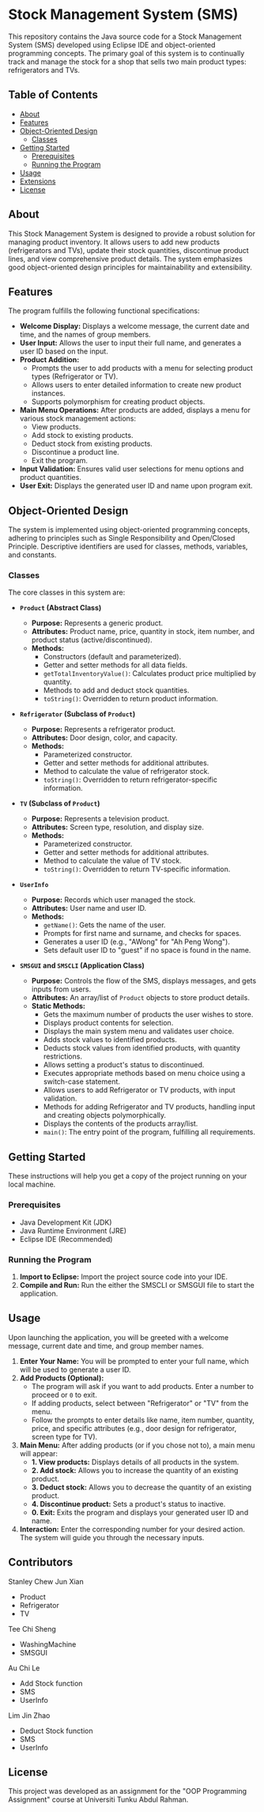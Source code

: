 # Stock Management System (SMS)

This repository contains the Java source code for a Stock Management System (SMS) developed using Eclipse IDE and object-oriented programming concepts. The primary goal of this system is to continually track and manage the stock for a shop that sells two main product types: refrigerators and TVs.

## Table of Contents

- [About](#about)
- [Features](#features)
- [Object-Oriented Design](#object-oriented-design)
  - [Classes](#classes)
- [Getting Started](#getting-started)
  - [Prerequisites](#prerequisites)
  - [Running the Program](#running-the-program)
- [Usage](#usage)
- [Extensions](#extensions)
- [License](#license)

## About

This Stock Management System is designed to provide a robust solution for managing product inventory. It allows users to add new products (refrigerators and TVs), update their stock quantities, discontinue product lines, and view comprehensive product details. The system emphasizes good object-oriented design principles for maintainability and extensibility.

## Features

The program fulfills the following functional specifications:

* **Welcome Display:** Displays a welcome message, the current date and time, and the names of group members.
* **User Input:** Allows the user to input their full name, and generates a user ID based on the input.
* **Product Addition:**
    * Prompts the user to add products with a menu for selecting product types (Refrigerator or TV).
    * Allows users to enter detailed information to create new product instances.
    * Supports polymorphism for creating product objects.
* **Main Menu Operations:** After products are added, displays a menu for various stock management actions:
    * View products.
    * Add stock to existing products.
    * Deduct stock from existing products.
    * Discontinue a product line.
    * Exit the program.
* **Input Validation:** Ensures valid user selections for menu options and product quantities.
* **User Exit:** Displays the generated user ID and name upon program exit.

## Object-Oriented Design

The system is implemented using object-oriented programming concepts, adhering to principles such as Single Responsibility and Open/Closed Principle. Descriptive identifiers are used for classes, methods, variables, and constants.

### Classes

The core classes in this system are:

* **`Product` (Abstract Class)** 
    * **Purpose:** Represents a generic product.
    * **Attributes:** Product name, price, quantity in stock, item number, and product status (active/discontinued).
    * **Methods:**
        * Constructors (default and parameterized).
        * Getter and setter methods for all data fields.
        * `getTotalInventoryValue()`: Calculates product price multiplied by quantity.
        * Methods to add and deduct stock quantities.
        * `toString()`: Overridden to return product information.

* **`Refrigerator` (Subclass of `Product`)** 
    * **Purpose:** Represents a refrigerator product.
    * **Attributes:** Door design, color, and capacity.
    * **Methods:**
        * Parameterized constructor.
        * Getter and setter methods for additional attributes.
        * Method to calculate the value of refrigerator stock.
        * `toString()`: Overridden to return refrigerator-specific information.

* **`TV` (Subclass of `Product`)** 
    * **Purpose:** Represents a television product.
    * **Attributes:** Screen type, resolution, and display size.
    * **Methods:**
        * Parameterized constructor.
        * Getter and setter methods for additional attributes.
        * Method to calculate the value of TV stock.
        * `toString()`: Overridden to return TV-specific information.

* **`UserInfo`** 
    * **Purpose:** Records which user managed the stock.
    * **Attributes:** User name and user ID.
    * **Methods:**
        * `getName()`: Gets the name of the user.
        * Prompts for first name and surname, and checks for spaces.
        * Generates a user ID (e.g., "AWong" for "Ah Peng Wong").
        * Sets default user ID to "guest" if no space is found in the name.

* **`SMSGUI` and `SMSCLI` (Application Class)** 
    * **Purpose:** Controls the flow of the SMS, displays messages, and gets inputs from users.
    * **Attributes:** An array/list of `Product` objects to store product details.
    * **Static Methods:**
        * Gets the maximum number of products the user wishes to store.
        * Displays product contents for selection.
        * Displays the main system menu and validates user choice.
        * Adds stock values to identified products.
        * Deducts stock values from identified products, with quantity restrictions.
        * Allows setting a product's status to discontinued.
        * Executes appropriate methods based on menu choice using a switch-case statement.
        * Allows users to add Refrigerator or TV products, with input validation.
        * Methods for adding Refrigerator and TV products, handling input and creating objects polymorphically.
        * Displays the contents of the products array/list.
        * `main()`: The entry point of the program, fulfilling all requirements.

## Getting Started

These instructions will help you get a copy of the project running on your local machine.

### Prerequisites

* Java Development Kit (JDK)
* Java Runtime Environment (JRE)
* Eclipse IDE (Recommended)

### Running the Program

1.  **Import to Eclipse:** Import the project source code into your IDE.
2.  **Compile and Run:** Run the either the SMSCLI or SMSGUI file to start the application.

## Usage

Upon launching the application, you will be greeted with a welcome message, current date and time, and group member names.

1.  **Enter Your Name:** You will be prompted to enter your full name, which will be used to generate a user ID.
2.  **Add Products (Optional):**
    * The program will ask if you want to add products. Enter a number to proceed or `0` to exit.
    * If adding products, select between "Refrigerator" or "TV" from the menu.
    * Follow the prompts to enter details like name, item number, quantity, price, and specific attributes (e.g., door design for refrigerator, screen type for TV).
3.  **Main Menu:** After adding products (or if you chose not to), a main menu will appear:
    * **1. View products:** Displays details of all products in the system.
    * **2. Add stock:** Allows you to increase the quantity of an existing product.
    * **3. Deduct stock:** Allows you to decrease the quantity of an existing product.
    * **4. Discontinue product:** Sets a product's status to inactive.
    * **0. Exit:** Exits the program and displays your generated user ID and name.
4.  **Interaction:** Enter the corresponding number for your desired action. The system will guide you through the necessary inputs.

## Contributors

Stanley Chew Jun Xian
- Product
- Refrigerator
- TV

Tee Chi Sheng
- WashingMachine
- SMSGUI

Au Chi Le
- Add Stock function
- SMS
- UserInfo

Lim Jin Zhao
- Deduct Stock function
- SMS
- UserInfo

## License

This project was developed as an assignment for the "OOP Programming Assignment" course at Universiti Tunku Abdul Rahman.
